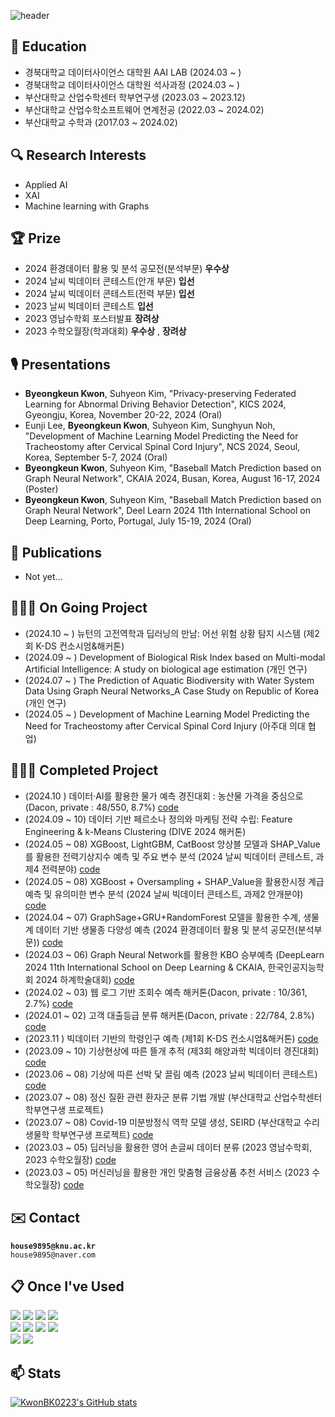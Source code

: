 <div>
  
  ![header](https://capsule-render.vercel.app/api?type=cylinder&color=000000&height=100&section=header&text=Thank%20you%20for%20visiting!&fontColor=ffffff&fontSize=50&animation=fadeIn&fontAlignY=55)

## 🏫 Education
- 경북대학교 데이터사이언스 대학원 AAI LAB (2024.03 ~ )
- 경북대학교 데이터사이언스 대학원 석사과정 (2024.03 ~ )
- 부산대학교 산업수학센터 학부연구생 (2023.03 ~ 2023.12)
- 부산대학교 산업수학소프트웨어 연계전공 (2022.03 ~ 2024.02)
- 부산대학교 수학과 (2017.03 ~ 2024.02)

## 🔍 Research Interests
- Applied AI
- XAI
- Machine learning with Graphs
  
## 🏆 Prize
- 2024 환경데이터 활용 및 분석 공모전(분석부문) **우수상**<br>
- 2024 날씨 빅데이터 콘테스트(안개 부문) **입선**<br>
- 2024 날씨 빅데이터 콘테스트(전력 부문) **입선**<br>
- 2023 날씨 빅데이터 콘테스트 **입선**<br>
- 2023 영남수학회 포스터발표 **장려상**
- 2023 수학오월장(학과대회) **우수상** , **장려상**

## 🎙️ Presentations
- **Byeongkeun Kwon**, Suhyeon Kim, "Privacy-preserving Federated Learning for Abnormal Driving Behavior Detection", KICS 2024, Gyeongju, Korea, November 20-22, 2024 (Oral)
- Eunji Lee, **Byeongkeun Kwon**, Suhyeon Kim, Sunghyun Noh, "Development of Machine Learning Model Predicting the Need for Tracheostomy after Cervical Spinal Cord Injury", NCS 2024, Seoul, Korea, September 5-7, 2024 (Oral)
- **Byeongkeun Kwon**, Suhyeon Kim, "Baseball Match Prediction based on Graph Neural Network", CKAIA 2024, Busan, Korea, August 16-17, 2024 (Poster)
- **Byeongkeun Kwon**, Suhyeon Kim, "Baseball Match Prediction based on Graph Neural Network", Deel Learn 2024 11th International School on Deep Learning, Porto, Portugal, July 15-19, 2024 (Oral)
  
## 📃 Publications
- Not yet...
  
## 👨🏻‍💻 On Going Project
- (2024.10 ~   ) 뉴턴의 고전역학과 딥러닝의 만남: 어선 위험 상황 탐지 시스템 (제2회 K-DS 컨소시엄&해커톤)
- (2024.09 ~   ) Development of Biological Risk Index based on Multi-modal Artificial Intelligence: A study on biological age estimation (개인 연구)
- (2024.07 ~   ) The Prediction of Aquatic Biodiversity with Water System Data Using Graph Neural Networks_A Case Study on Republic of Korea (개인 연구)
- (2024.05 ~   ) Development of Machine Learning Model Predicting the Need for Tracheostomy after Cervical Spinal Cord Injury (아주대 의대 협업)

## 👨🏻‍💻 Completed Project
- (2024.10     ) 데이터·AI를 활용한 물가 예측 경진대회 : 농산물 가격을 중심으로 (Dacon, private : 48/550, 8.7%) [code](https://github.com/KwonBK0223/vegetable_price_predict/tree/main)
- (2024.09 ~ 10) 데이터 기반 페르소나 정의와 마케팅 전략 수립: Feature Engineering & k-Means Clustering (DIVE 2024 해커톤)
- (2024.05 ~ 08) XGBoost, LightGBM, CatBoost 앙상블 모델과 SHAP_Value를 활용한 전력기상지수 예측 및 주요 변수 분석 (2024 날씨 빅데이터 콘테스트, 과제4 전력분야) [code](https://github.com/KwonBK0223/2024_Weather_Bigdata_Contest_Elec)
- (2024.05 ~ 08) XGBoost + Oversampling + SHAP_Value을 활용한시정 계급 예측 및 유의미한 변수 분석 (2024 날씨 빅데이터 콘테스트, 과제2 안개분야) [code](https://github.com/KwonBK0223/2024_Weather_Bigdata_Contest_Fog)
- (2024.04 ~ 07) GraphSage+GRU+RandomForest 모델을 활용한 수계, 생물계 데이터 기반 생물종 다양성 예측 (2024 환경데이터 활용 및 분석 공모전(분석부문)) [code](https://github.com/KwonBK0223/2024_Echoton)
- (2024.03 ~ 06) Graph Neural Network를 활용한 KBO 승부예측 (DeepLearn 2024 11th International School on Deep Learning & CKAIA, 한국인공지능학회 2024 하계학술대회) [code](https://github.com/KwonBK0223/KBO_Match_Prediction_with_GNN)
- (2024.02 ~ 03) 웹 로그 기반 조회수 예측 해커톤(Dacon, private : 10/361, 2.7%) [code](https://dacon.io/competitions/official/236226/codeshare/9853?page=1&dtype=recent)
- (2024.01 ~ 02) 고객 대출등급 분류 해커톤(Dacon, private : 22/784, 2.8%) [code](https://github.com/KwonBK0223/customer_loan_rating_hackathon/tree/main)
- (2023.11     ) 빅데이터 기반의 학령인구 예측 (제1회 K-DS 컨소시엄&해커톤) [code](https://github.com/KwonBK0223/KDS_Hackathon_2023/tree/main)
- (2023.09 ~ 10) 기상현상에 따른 뜰개 추적 (제3회 해양과학 빅데이터 경진대회) [code](https://github.com/KwonBK0223/SEALAB_2023)
- (2023.06 ~ 08) 기상에 따른 선박 닻 끌림 예측 (2023 날씨 빅데이터 콘테스트) [code](https://github.com/KwonBK0223/2023_Weather_Bigdata_Contest)
- (2023.07 ~ 08) 정신 질환 관련 환자군 분류 기법 개발 (부산대학교 산업수학센터 학부연구생 프로젝트)
- (2023.07 ~ 08) Covid-19 미분방정식 역학 모델 생성, SEIRD (부산대학교 수리생물학 학부연구생 프로젝트) [code](https://github.com/KwonBK0223/Covid19_differential-equation-model-SEIRD/tree/main)
- (2023.03 ~ 05) 딥러닝을 활용한 영어 손글씨 데이터 분류 (2023 영남수학회, 2023 수학오월장) [code](https://github.com/KwonBK0223/Handwriting_recognition_project_using_deep_learning)
- (2023.03 ~ 05) 머신러닝을 활용한 개인 맞춤형 금융상품 추천 서비스 (2023 수학오월장) [code](https://github.com/KwonBK0223/Personalized_financial_product_recommendation_project_using_machine_learning)

## ✉️ Contact
**`house9895@knu.ac.kr`**<br>
`house9895@naver.com`

## 📋 Once I've Used

<img src="https://img.shields.io/badge/Python-3776AB?style=for-the-badge&logo=Python&logoColor=white">
<img src="https://img.shields.io/badge/Matlab-007ACC?style=for-the-badge&logo=Matlab&logoColor=white">
<img src="https://img.shields.io/badge/C-8B9CC?style=for-the-badge&logo=C&logoColor=white">
<img src="https://img.shields.io/badge/C++-00599C?style=for-the-badge&logo=C++&logoColor=white"><br>
<img src="https://img.shields.io/badge/Jupyter-F37626?style=for-the-badge&logo=Jupyter&logoColor=white">
<img src="https://img.shields.io/badge/VisualStudioCode-007ACC?style=for-the-badge&logo=VisualStudioCode&logoColor=white">
<img src="https://img.shields.io/badge/VisualStudio-007ACC?style=for-the-badge&logo=VisualStudio&logoColor=white">
<img src="https://img.shields.io/badge/PyCharm-000000?style=for-the-badge&logo=PyCharm&logoColor=white"><br>
<img src="https://img.shields.io/badge/GitHub-181717?style=for-the-badge&logo=GitHub&logoColor=white">
<img src="https://img.shields.io/badge/Notion-000000?style=for-the-badge&logo=Notion&logoColor=white">

## 📫 Stats
[![KwonBK0223's GitHub stats](https://github-readme-stats.vercel.app/api?username=KwonBK0223)](https://github.com/anuraghazra/github-readme-stats)
<br>

</div>


<!--
**KwonBK0223/KwonBK0223** is a ✨ _special_ ✨ repository because its `README.md` (this file) appears on your GitHub profile.

Here are some ideas to get you started:

- 🔭 I’m currently working on ...
- 🌱 I’m currently learning ...
- 👯 I’m looking to collaborate on ...
- 🤔 I’m looking for help with ...
- 💬 Ask me about ...
- 📫 How to reach me: ...
- 😄 Pronouns: ...
- ⚡ Fun fact: ...
-->
